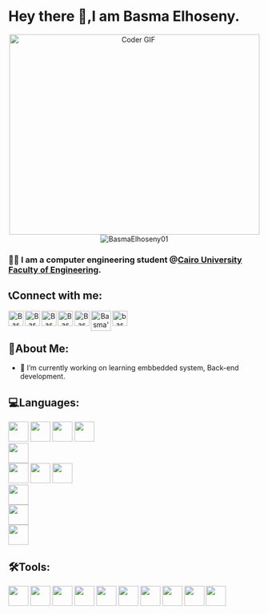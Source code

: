 <!-- Icons Refrence: https://devicon.dev/-->


<h1> Hey there 👋,I am Basma Elhoseny.</h1>

<p align="center"><img src="https://res.cloudinary.com/practicaldev/image/fetch/s--2bZIjPGC--/c_limit%2Cf_auto%2Cfl_progressive%2Cq_66%2Cw_880/https://dev-to-uploads.s3.amazonaws.com/i/d4tvukbt5mra37cvwklk.gif" alt="Coder GIF" width="500" height="400">

<br>
<img src="https://komarev.com/ghpvc/?username=BasmaElhoseny01&label=Profile%20views&color=0e75b6&style=flat" alt="BasmaElhoseny01" />
</p>

### 👩‍🎓 I am a computer engineering student @<a href="http://eng.cu.edu.eg/ar/">Cairo University Faculty of Engineering</a>.<br>


## 📞Connect with me:
<div align="center">
<a href="mailto:basmaelhoseny6@gmail.com">
  <img align="left" alt="Basma's gmail" width="30px" src="https://cdn-icons-png.flaticon.com/512/281/281769.png" draggable="false" />
</a>

<a href="www.linkedin.com/in/basma-elhoseny-00108a1b3">
  <img align="left" alt="Basma's LinkdeIN" width="30px" src="https://cdn.jsdelivr.net/gh/devicons/devicon/icons/linkedin/linkedin-original.svg"       draggable="false" />
</a>

<a href="https://www.facebook.com/profile.php?id=100003984004265">
  <img align="left" alt="Basma's Facebook" width="30px" src="https://cdn-icons-png.flaticon.com/512/733/733547.png" draggable="false" />
</a>

<a href="https://www.instagram.com/basmaelhoseny/">
  <img align="left" alt="Basma's Instagram" width="30px" src="https://cdn-icons-png.flaticon.com/512/2111/2111463.png" draggable="false" />
</a>
  
<a href="https://github.com/BasmaElhoseny01">
  <img align="left" alt="Basma's github" width="30px" src="https://cdn-icons-png.flaticon.com/512/733/733609.png" />
</a>

<a href="https://codeforces.com/profile/Basma_Elhoseny">
  <img align="left" alt="Basma's codeforces" width="40px" src="https://4.bp.blogspot.com/-XDhgx0rKXZs/XIFWwjkQFSI/AAAAAAAAE80/BZomz5pCmF0FyiqEXqFBcYWOx98noEB_wCPcBGAYYCw/s1600/codeforces.png" draggable="false" />
</a>

<a href="https://www.hackerrank.com/basmaelhoseny6">
  <img align="left" alt="basma's hackerrank" width="30px" src="https://assets.brandfolder.com/y9ol94wb/v/331198/view@2x.png?v=1591971279" draggable="false" />
</a>
</div>

<br />
<br />

## 👩About Me:
- 🔭 I’m currently working on learning embbedded system, Back-end development.

## 💻Languages:

<div>
<!--General Programming-->
<img height="40" src="https://cdn.jsdelivr.net/gh/devicons/devicon/icons/cplusplus/cplusplus-original.svg" />
<img height="40" src="https://cdn.jsdelivr.net/gh/devicons/devicon/icons/java/java-original-wordmark.svg" />
<img height="40" src="https://cdn.jsdelivr.net/gh/devicons/devicon/icons/c/c-original.svg"/>
<img height="40" src="https://cdn.jsdelivr.net/gh/devicons/devicon/icons/csharp/csharp-original.svg" />

<br>

<!--Data Base-->
<img height="40" src="https://cdn.jsdelivr.net/gh/devicons/devicon/icons/mysql/mysql-original-wordmark.svg" />

<br>

<!--Web Development-->
<img height="40" src="https://cdn.jsdelivr.net/gh/devicons/devicon/icons/html5/html5-original-wordmark.svg" />
<img height="40" src="https://cdn.jsdelivr.net/gh/devicons/devicon/icons/css3/css3-original-wordmark.svg" />
<img height="40" src="https://cdn.jsdelivr.net/gh/devicons/devicon/icons/javascript/javascript-original.svg" />

<br>

<!--Back-End Development-->
<img height="40" src="https://cdn.jsdelivr.net/gh/devicons/devicon/icons/php/php-original.svg" />

<br>

<!--Mobile Apps-->
<img height="40" src="https://cdn.jsdelivr.net/gh/devicons/devicon/icons/dart/dart-original-wordmark.svg" />

<br>

<!--Hard Ware-->
<img height="40" src="https://cdn.jsdelivr.net/gh/devicons/devicon/icons/arduino/arduino-original-wordmark.svg" />

</div>



## 🛠️Tools:
<div>
<!--OS-->
<img height="40" src="https://cdn.jsdelivr.net/gh/devicons/devicon/icons/linux/linux-original.svg" />

<!--DataBase-->
<img height="40" src="https://cdn.jsdelivr.net/gh/devicons/devicon/icons/mongodb/mongodb-original-wordmark.svg" />

<!--Browser-->
<img height="40" src="https://cdn.jsdelivr.net/gh/devicons/devicon/icons/safari/safari-original.svg" />
<img height="40" src="https://cdn.jsdelivr.net/gh/devicons/devicon/icons/github/github-original.svg" />

<!--IDEs-->
<img height="40" src="https://cdn.jsdelivr.net/gh/devicons/devicon/icons/visualstudio/visualstudio-plain.svg" />
<img height="40" src="https://cdn.jsdelivr.net/gh/devicons/devicon/icons/vscode/vscode-original.svg" />
<img height="40" src="https://cdn.jsdelivr.net/gh/devicons/devicon/icons/jetbrains/jetbrains-original.svg" />

<!--Mathatical Tools-->
<img height="40" src="https://cdn.jsdelivr.net/gh/devicons/devicon/icons/matlab/matlab-original.svg" />

<!--Media Editing-->
<img height="40" src="https://cdn.jsdelivr.net/gh/devicons/devicon/icons/photoshop/photoshop-plain.svg" />
<img height="40" src="https://cdn.jsdelivr.net/gh/devicons/devicon/icons/premierepro/premierepro-plain.svg" />

</div>

<!--
**BasmaElhoseny01/BasmaElhoseny01** is a ✨ _special_ ✨ repository because its `README.md` (this file) appears on your GitHub profile.

Here are some ideas to get you started:

- 🔭 I’m currently working on ...
- 🌱 I’m currently learning ...
- 👯 I’m looking to collaborate on ...
- 🤔 I’m looking for help with ...
- 💬 Ask me about ...
- 📫 How to reach me: ...
- 😄 Pronouns: ...
- ⚡ Fun fact: ...
-->
